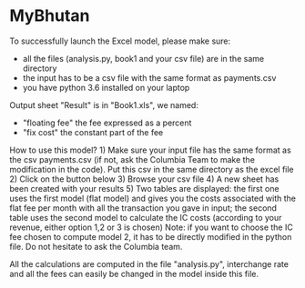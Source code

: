 # MyBhutan

To successfully launch the Excel model, please make sure:
- all the files (analysis.py, book1 and your csv file) are in the same directory
- the input has to be a csv file with the same format as payments.csv
- you have python 3.6 installed on your laptop

Output sheet "Result" is in "Book1.xls", we named:
- "floating fee" the fee expressed as a percent
- "fix cost" the constant part of the fee


How to use this model?
	1) Make sure your input file has the same format as the csv payments.csv (if not, ask the Columbia Team to make the modification in the code). Put this csv in the same directory as the excel file
	2) Click on the button below
	3) Browse your csv file
	4) A new sheet has been created with your results
	5) Two tables are displayed: the first one uses the first model (flat model) and gives you the costs associated with the flat fee per month with all the transaction you gave in input; the second table uses the second model to calculate the IC costs (according to your revenue, either option 1,2 or 3 is chosen)
Note: if you want to choose the IC fee chosen to compute model 2, it has to be directly modified in the python file. Do not hesitate to ask the Columbia team.

All the calculations are computed in the file "analysis.py", interchange rate and all the fees can easily be changed in the model inside this file.

